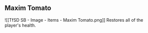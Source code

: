 ## Maxim Tomato
![[TfSD SB - Image - Items - Maxim Tomato.png]]
Restores all of the player's health.